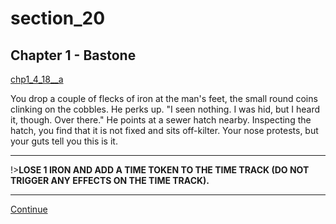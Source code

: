 
# section_20

## Chapter 1 - Bastone

[chp1_4_18__a](../../decomp/app/src/main/res/raw/chp1_4_18__a.mp3 ':include :type=audio')

You drop a couple of flecks of iron at the man's feet, the small round coins clinking on the cobbles. He perks up. "I seen nothing. I was hid, but I heard it, though. Over there." He points at a sewer hatch nearby. Inspecting the hatch, you find that it is not fixed and sits off-kilter. Your nose protests, but your guts tell you this is it.

---

!>**LOSE 1 IRON AND ADD A TIME TOKEN TO THE TIME TRACK (DO NOT TRIGGER ANY EFFECTS ON THE TIME TRACK).** 

---

[Continue](output/chapter1/section_6.md)



